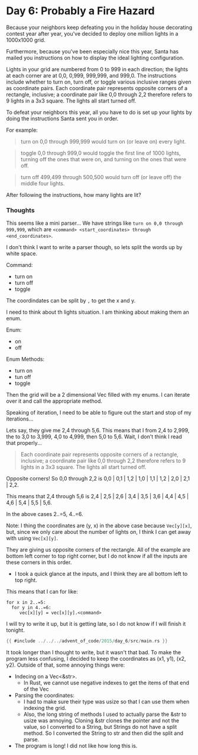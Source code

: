 # Day 6: Probably a Fire Hazard

Because your neighbors keep defeating you in the holiday house decorating contest year after year, you've decided to deploy one million lights in a 1000x1000 grid.

Furthermore, because you've been especially nice this year, Santa has mailed you instructions on how to display the ideal lighting configuration.

Lights in your grid are numbered from 0 to 999 in each direction; the lights at each corner are at 0,0, 0,999, 999,999, and 999,0. The instructions include whether to turn on, turn off, or toggle various inclusive ranges given as coordinate pairs. Each coordinate pair represents opposite corners of a rectangle, inclusive; a coordinate pair like 0,0 through 2,2 therefore refers to 9 lights in a 3x3 square. The lights all start turned off.

To defeat your neighbors this year, all you have to do is set up your lights by doing the instructions Santa sent you in order.

For example:
> turn on 0,0 through 999,999 would turn on (or leave on) every light.

> toggle 0,0 through 999,0 would toggle the first line of 1000 lights, turning off the ones that were on, and turning on the ones that were off.

> turn off 499,499 through 500,500 would turn off (or leave off) the middle four lights.

After following the instructions, how many lights are lit?

### Thoughts

This seems like a mini parser... We have strings like `turn on 0,0 through 999,999`, which are `<command> <start_coordinates> through <end_coordinates>`.

I don't think I want to write a parser though, so lets split the words up by white space.

Command:
- turn on
- turn off
- toggle

The coordindates can be split by `,` to get the x and y.

I need to think about th lights situation. I am thinking about making them an enum.

Enum:
 - on
 - off
 
Enum Methods:
  - turn on
  - tun off
  - toggle
  
Then the grid will be a 2 dimensional Vec filled with my enums. I can iterate over it and call the appropriate method.

Speaking of iteration, I need to be able to figure out the start and stop of my iterations...

Lets say, they give me 2,4 through 5,6. This means that I from 2,4 to 2,999, the to 3,0 to 3,999, 4,0 to 4,999, then 5,0 to 5,6. Wait, I don't think I read that properly...

> Each coordinate pair represents opposite corners of a rectangle, inclusive; a coordinate pair like 0,0 through 2,2 therefore refers to 9 lights in a 3x3 square. The lights all start turned off.

Opposite corners! So 0,0 through 2,2 is 0,0 | 0,1 | 1,2 | 1,0 | 1,1 | 1,2 | 2,0 | 2,1 | 2,2.

This means that 2,4 through 5,6 is 2,4 | 2,5 | 2,6 | 3,4 | 3,5 | 3,6 | 4,4 | 4,5 | 4,6 | 5,4 | 5,5 | 5,6.

In the above cases 2..=5, 4..=6.

Note:
I thing the coordinates are (y, x) in the above case because `Vec[y][x]`, but, since we only care about the number of lights on, I think I can get away with using `Vec[x][y]`. 


They are giving us opposite corners of the rectangle. All of the example are bottom left corner to top right corner, but I do not know if all the inputs are these corners in this order.
- I took a quick glance at the inputs, and I think they are all bottom left to top right.

This means that I can for like:

```
for x in 2..=5:
  for y in 4..=6:
     vec[x][y] = vec[x][y].<command>
```

I will try to write it up, but it is getting late, so I do not know if I will finish it tonight.

```rust
{{ #include ../../../advent_of_code/2015/day_6/src/main.rs }}
```

It took longer than I thought to write, but it wasn't that bad. To make the program less confusing, I decided to keep the coordinates as (x1, y1), (x2, y2). Outside of that, some annoying things were:
- Indecing on a Vec<&str>.
  - In Rust, we cannot use negative indexes to get the items of that end of the Vec
- Parsing the coordinates:
  - I had to make sure their type was usize so that I can use them when indexing the grid.
  - Also, the long string of methods I used to actually parse the &str to usize was annoying. Cloning &str clones the pointer and not the value, so I converted to a String, but Strings do not have a split method. So I converted the String to str and then did the split and parse.
- The program is long! I did not like how long this is.

